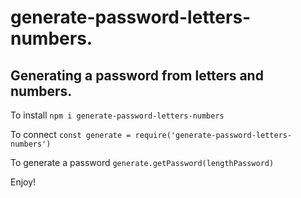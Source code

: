 # generate-password-letters-numbers. 

## Generating a password from letters and numbers.

To install `npm i generate-password-letters-numbers`

To connect `const generate = require('generate-password-letters-numbers')`

To generate a password `generate.getPassword(lengthPassword)`

Enjoy!